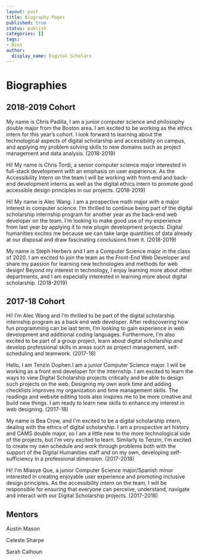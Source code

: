 ```yaml
---
layout: post
title: Biography Pages
published: true
status: publish
categories: []
tags:
- Bios
author:
  display_name: Digital Scholars
---
```


# Biographies #

## 2018-2019 Cohort ##

My name is Chris Padilla, I am a junior computer science and philosophy double major from the Boston area.
I am excited to be working as the ethics intern for this year’s cohort.
I look forward to learning about the technological aspects of digital scholarship and accessibility on campus,
and applying my problem solving skills to new domains such as project management and data analysis. (2018-2019)


Hi! My name is Chris Tordi, a senior computer science major interested in full-stack development with an emphasis
on user experience. As the Accessibility Intern on the team I will be working with front-end and back-end development
interns as well as the digital ethics intern to promote good accessible design principles in our projects. (2018-2019)


Hi! My name is Alec Wang. I am a prospective math major with a major interest in computer science.
I’m thrilled to continue being part of the digital scholarship internship program for another year
as the back-end web developer on the team. I'm looking to make good use of my experience from last year
by applying it to new plugin development projects. Digital humanities excites me because we can take large
quantities of data already at our disposal and draw fascinating conclusions from it. (2018-2019)


My name is Steph Herbers and I am a Computer Science major in the class of 2020.
I am excited to join the team as the Front-End Web Developer and share my passion for learning new technologies
and methods for web design! Beyond my interest in technology, I enjoy learning more about other departments,
and I am especially interested in learning more about digital scholarship. (2018-2019)


## 2017-18 Cohort ##

Hi! I’m Alec Wang and I’m thrilled to be part of the digital scholarship internship program as a back end web developer.
After rediscovering how fun programming can be last term, I’m looking to gain experience in web development and additional
coding languages. Furthermore, I’m also excited to be part of a group project, learn about digital scholarship and develop
professional skills in areas such as project management, self-scheduling and teamwork. (2017-18)


Hello, I am Tenzin Dophen.I am a junior Computer Science major. I will be working as a front end developer for the internship.
I am excited to learn the ways to view Digital Scholarship projects critically and be able to design such projects on the web.
Designing my own work time and adding checklists improves my organization and time management skills.
The readings and website editing tools also inspires me to be more creative and build new things.
I am ready to learn new skills to enhance my interest in web designing. (2017-18)


My name is Bea Crow, and I'm excited to be a digital scholarship intern, dealing with the ethics of digital scholarship.
I am a prospective art history and CAMS double major, so I am a little new to the more technological side of the projects,
but I'm very excited to learn. Similarly to Tenzin, I'm excited to create my own schedule and work through problems both
with the support of the Digital Humanities staff and on my own,
developing self-sufficiency in a professional dimension. (2017-2018)


Hi! I'm Miaoye Que, a junior Computer Science major/Spanish minor interested in creating enjoyable user experience
and promoting inclusive design principles. As the accessibility intern on the team, I will be responsible for ensuring
that everyone can perceive, understand, navigate and interact with our Digital Scholarship projects. (2017-2018)

## Mentors ##

Austin Mason

Celeste Sharpe

Sarah Calhoun
